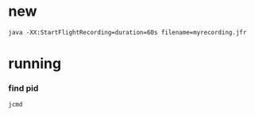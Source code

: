 # new 
```
java -XX:StartFlightRecording=duration=60s filename=myrecording.jfr
```
# running 
### find pid
```
jcmd
```
